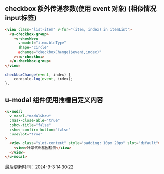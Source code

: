 <!--
 * @Description:
 * @Author: prui
 * @Date: 2023-11-28 09:29:26
 * @LastEditTime: 2024-09-03 14:32:28
 * @LastEditors: panr99 1547177202@qq.com
 * 不忘初心,不负梦想
-->

## checkbox 额外传递参数(使用 event 对象) (相似情况input标签)

```html
<view class="list-item" v-for="(item, index) in itemList">
  <u-checkbox-group>
    <u-checkbox
      v-model="item.btnType"
      shape="circle"
      @change="checkboxChange($event,index)"
    ></u-checkbox>
  </u-checkbox-group>
</view>
```

```js
checkboxChange(event, index) {
    conosole.log(event, index);
},
```

## u-modal 组件使用插槽自定义内容

```html
<u-modal
  v-model="modalShow"
  :mask-close-able="true"
  :show-title="false"
  :show-confirm-button="false"
  :useSlot="true"
>
  <view class="slot-content" style="padding: 10px 20px" slot="default">
    <view>叶酸代谢基因检测</view>
  </view>
</u-modal>
```

最后更新时间：2024-9-3 14:30:22
